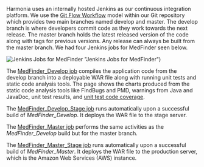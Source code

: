 Harmonia uses an internally hosted Jenkins as our continuous integration platform. We use the [Git Flow Workflow](https://www.atlassian.com/git/tutorials/comparing-workflows/gitflow-workflow) model within our Git repository which provides two main branches named develop and master. The develop branch is where developers commit code as they work towards the next release. The master branch holds the latest released version of the code along with tags for previous versions. Any release can always be built from the master branch. We had four Jenkins jobs for MedFinder seen below.
 
![Jenkins Jobs for MedFinder](https://github.com/HarmoniaHoldings/medfinder/tree/master/documentation/Continuous_Integration/MedFinder_Builds.png) "Jenkins Jobs for MedFinder") 
 
The [MedFinder\_Develop job](https://github.com/HarmoniaHoldings/medfinder/tree/master/documentation/Continuous_Integration/MedFinder_Develop%20%5bJenkins%5d.pdf) compiles the application code from the develop branch into a deployable WAR file along with running unit tests and static code analysis tools. The page shows the charts produced from the static code analysis tools like FindBugs and PMD, warnings from Java and JavaDoc, unit test results, and [unit test code coverage](https://github.com/HarmoniaHoldings/medfinder/tree/master/documentation/Unit_Tests/MedFinder%20Unit%20Test%20Coverage.pdf).

The [MedFinder\_Develop\_Stage job](https://github.com/HarmoniaHoldings/medfinder/tree/master/documentation/Continuous_Integration/MedFinder_Develop_Stage%20[Jenkins].pdf) runs automatically upon a successful build of *MedFinder_Develop*. It deploys the WAR file to the stage server.

The [MedFinder\_Master job](https://github.com/HarmoniaHoldings/medfinder/tree/master/documentation/Continuous_Integration/MedFinder_Master%20[Jenkins].pdf) performs the same activities as the *MedFinder_Develop* build but for the master branch.

The [MedFinder\_Master\_Stage job](https://github.com/HarmoniaHoldings/medfinder/tree/master/documentation/Continuous_Integration/MedFinder_Master_Stage%20[Jenkins].pdf) runs automatically upon a successful build of *MedFinder_Master*. It deploys the WAR file to the production server, which is the Amazon Web Services (AWS) instance.